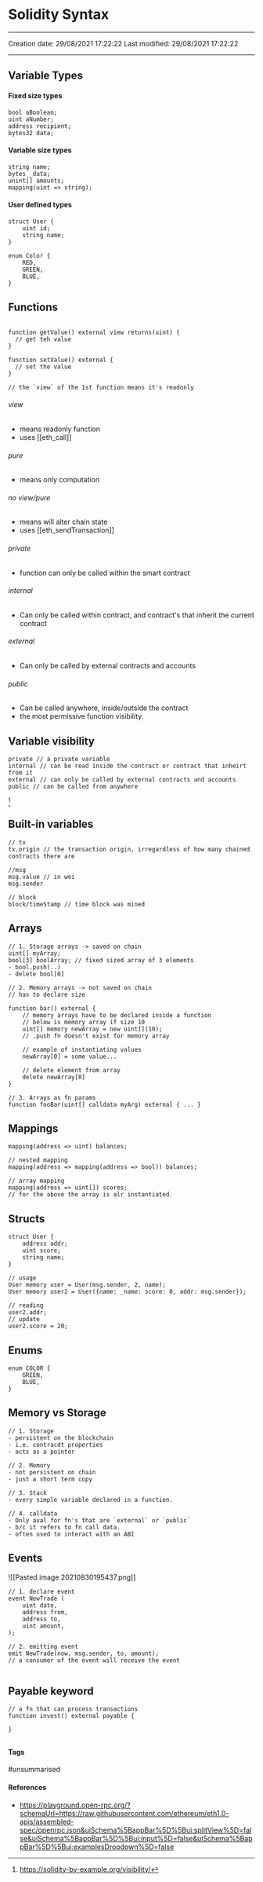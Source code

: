 # Solidity Syntax
---

Creation date: 29/08/2021 17:22:22
Last modified: 29/08/2021 17:22:22

---
## Variable Types 
#### Fixed size types
```solidity
bool aBoolean;
uint aNumber;
address recipient;
bytes32 data;
```

#### Variable size types
```solidity
string name;
bytes _data;
unint[] amounts;
mapping(uint => string);
```

#### User defined types
```solidity
struct User {
	uint id;
	string name;
}

enum Color {
	RED,
	GREEN,
	BLUE,
}
```


## Functions
```Solidity

function getValue() external view returns(uint) {
  // get teh value
}

function setValue() external {
  // set the value
}

// the `view` of the 1st function means it's readonly
```

###### view
- means readonly function
- uses [[eth_call]]
###### pure
- means only computation
###### no view/pure
- means will alter chain state
- uses [[eth_sendTransaction]]
###### private
- function can only be called within the smart contract
###### internal
- Can only be called within contract, and contract's that inherit the current contract
###### external
- Can only be called by external contracts and accounts
###### public
- Can be called anywhere, inside/outside the contract
- the most permissive function visibility.

## Variable visibility
```
private // a private variable
internal // can be read inside the contract or contract that inheirt from it
external // can only be called by external contracts and accounts
public // can be called from anywhere
```
[^1]

## Built-in variables
```solidity
// tx
tx.origin // the transaction origin, irregardless of how many chained contracts there are

//msg
msg.value // in wei
msg.sender

// block
block/timeStamp // time block was mined
```

## Arrays
```solidity
// 1. Storage arrays -> saved on chain
uint[] myArray;
bool[3] boolArray; // fixed sized array of 3 elements
- bool.push(..)
- delete bool[0]

// 2. Memory arrays -> not saved on chain
// has to declare size

function bar() external {
	// memory arrays have to be declared inside a function
	// below is memory array if size 10
	uint[] memory newArray = new uint[](10);
	// .push fn doesn't exist for memory array
	
	// example of instantiating values
	newArray[0] = some value...
	
	// delete element from array
	delete newArray[0]
}

// 3. Arrays as fn params
function fooBar(uint[] calldata myArg) external { ... }
```


## Mappings
```solidity
mapping(address => uint) balances;

// nested mapping
mapping(address => mapping(address => bool)) balances;

// array mapping
mapping(address => uint[]) scores;
// for the above the array is alr instantiated.
```

## Structs
```solidity
struct User {
	address addr;
	uint score;
	string name;
}

// usage
User memory user = User(msg.sender, 2, name);
User memory user2 = User({name: _name: score: 0, addr: msg.sender});

// reading
user2.addr;
// update
user2.score = 20;
```
## Enums
```solidity
enum COLOR {
	GREEN,
	BLUE,
}
```
## Memory vs Storage
```solidity
// 1. Storage
- persistent on the blockchain
- i.e. contracdt properties
- acts as a pointer

// 2. Memory
- not persistent on chain
- just a short term copy

// 3. Stack
- every simple variable declared in a function.

// 4. calldata
- Only aval for fn's that are `external` or `public`
- b/c it refers to fn call data.
- often used to interact with an ABI

```
## Events
![[Pasted image 20210830195437.png]]
```solidity
// 1. declare event
event NewTrade (
	uint date,
 	address from,
	address to,
	uint amount,
);

// 2. emitting event
emit NewTrade(now, msg.sender, to, amount);
// a consumer of the event will receive the event


```
## Payable keyword
```solidity
// a fn that can process transactions
function invest() external payable {
	
}
```


## 
## 
## 
#### Tags
#unsummarised 

#### References
- https://playground.open-rpc.org/?schemaUrl=https://raw.githubusercontent.com/ethereum/eth1.0-apis/assembled-spec/openrpc.json&uiSchema%5BappBar%5D%5Bui:splitView%5D=false&uiSchema%5BappBar%5D%5Bui:input%5D=false&uiSchema%5BappBar%5D%5Bui:examplesDropdown%5D=false

[^1]: https://solidity-by-example.org/visibility/
